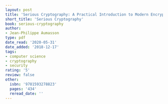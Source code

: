 ```yaml
---
layout: post
title: 'Serious Cryptography: A Practical Introduction to Modern Encryption'
short_title: 'Serious Cryptography'
book: serious-cryptography
author:
- Jean-Philippe Aumasson
type: pdf
date_read: '2020-05-31'
date_added: '2018-12-17'
tags:
- computer science
- cryptography
- security
rating: '5'
review: false
other:
  isbn: '9781593278823'
  pages: '434'
  reread_date: ''
---
```

